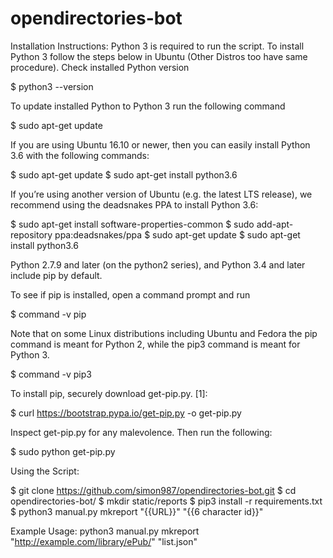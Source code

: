 # opendirectories-bot
Installation Instructions:
Python 3 is required to run the script.
To install Python 3 follow the steps below in Ubuntu (Other Distros too have same procedure).
Check installed Python version

$ python3 --version

To update installed Python to Python 3 run the following command

$ sudo apt-get update

If you are using Ubuntu 16.10 or newer, then you can easily install Python 3.6 with the following commands:

$ sudo apt-get update
$ sudo apt-get install python3.6

If you’re using another version of Ubuntu (e.g. the latest LTS release), we recommend using the deadsnakes PPA to install Python 3.6:

$ sudo apt-get install software-properties-common
$ sudo add-apt-repository ppa:deadsnakes/ppa
$ sudo apt-get update
$ sudo apt-get install python3.6

Python 2.7.9 and later (on the python2 series), and Python 3.4 and later include pip by default.

To see if pip is installed, open a command prompt and run

$ command -v pip

Note that on some Linux distributions including Ubuntu and Fedora the pip command is meant for Python 2, while the pip3 command is meant for Python 3.

$ command -v pip3

To install pip, securely download get-pip.py. [1]:

$ curl https://bootstrap.pypa.io/get-pip.py -o get-pip.py

Inspect get-pip.py for any malevolence. Then run the following:

$ sudo python get-pip.py

Using the Script:

$ git clone https://github.com/simon987/opendirectories-bot.git
$ cd opendirectories-bot/
$ mkdir static/reports
$ pip3 install -r requirements.txt
$ python3 manual.py mkreport "{{URL}}" "{{6 character id}}"


Example Usage:
python3 manual.py mkreport "http://example.com/library/ePub/" "list.json" 

